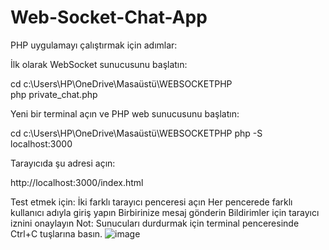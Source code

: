 # Web-Socket-Chat-App
PHP 
uygulamayı çalıştırmak için adımlar:

İlk olarak WebSocket sunucusunu başlatın:

cd c:\Users\HP\OneDrive\Masaüstü\WEBSOCKETPHP <br>
php private_chat.php

Yeni bir terminal açın ve PHP web sunucusunu başlatın:<br>

cd c:\Users\HP\OneDrive\Masaüstü\WEBSOCKETPHP
php -S localhost:3000

Tarayıcıda şu adresi açın:<br>

http://localhost:3000/index.html


Test etmek için:
İki farklı tarayıcı penceresi açın
Her pencerede farklı kullanıcı adıyla giriş yapın
Birbirinize mesaj gönderin
Bildirimler için tarayıcı iznini onaylayın
Not: Sunucuları durdurmak için terminal penceresinde Ctrl+C tuşlarına basın.
![image](https://github.com/user-attachments/assets/4231de7e-55fb-4079-ba1c-9402e7030a83)
